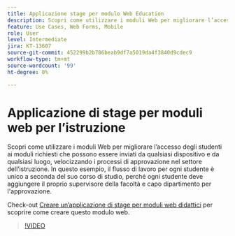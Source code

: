 ```yaml
---
title: Applicazione stage per modulo Web Education
description: Scopri come utilizzare i moduli Web per migliorare l’accesso degli studenti ai moduli richiesti
feature: Use Cases, Web Forms, Mobile
role: User
level: Intermediate
jira: KT-13607
source-git-commit: 452299b2b786beab9df7a5019da4f3840d9cdec9
workflow-type: tm+mt
source-wordcount: '99'
ht-degree: 0%

---
```


# Applicazione di stage per moduli web per l’istruzione

Scopri come utilizzare i moduli Web per migliorare l’accesso degli studenti ai moduli richiesti che possono essere inviati da qualsiasi dispositivo e da qualsiasi luogo, velocizzando i processi di approvazione nel settore dell’istruzione. In questo esempio, il flusso di lavoro per ogni studente è unico a seconda del suo corso di studio, perché ogni studente deve aggiungere il proprio supervisore della facoltà e capo dipartimento per l&#39;approvazione.

Check-out [Creare un’applicazione di stage per moduli web didattici](usecase-edu-intern-create.md) per scoprire come creare questo modulo web.

>[!VIDEO](https://video.tv.adobe.com/v/3421773?quality=12&learn=on&hidetitle=true)
